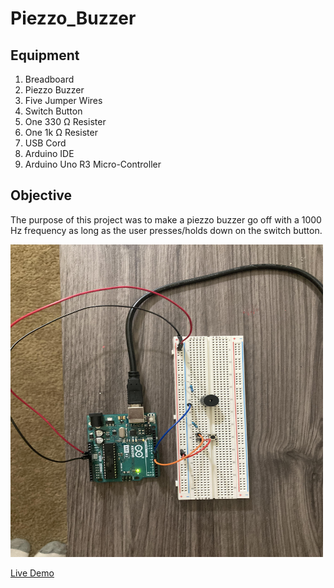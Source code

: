 # Piezzo_Buzzer

## Equipment
1. Breadboard
2. Piezzo Buzzer
3. Five Jumper Wires
4. Switch Button
5. One 330 Ω Resister
6. One 1k Ω Resister
7. USB Cord
8. Arduino IDE
9. Arduino Uno R3 Micro-Controller

## Objective
The purpose of this project was to make a piezzo buzzer go off with a 1000 Hz frequency as long as the user presses/holds down on the switch button. 

<img src="piezzo_buzzer_one.jpg" width="500 px" height="500px"/>


<a href="https://user-images.githubusercontent.com/63562144/120960869-b2f6ba80-c72a-11eb-94e6-3338adc8eb71.MOV"> Live Demo</a>

